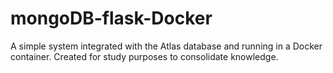 # mongoDB-flask-Docker
A simple system integrated with the Atlas database and running in a Docker container. Created for study purposes to consolidate knowledge.
